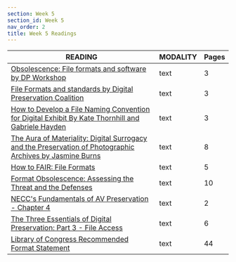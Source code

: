 ```yaml
---
section: Week 5
section_id: Week 5
nav_order: 2
title: Week 5 Readings
---
```


| READING                                                                                                                                                    | MODALITY | Pages |
| ---------------------------------------------------------------------------------------------------------------------------------------------------------- | -------- | ----- |
| [Obsolescence: File formats and software by DP Workshop](https://www.dpworkshop.org/dpm-eng/oldmedia/obsolescence1.html)                                    | text     | 3     |
| [File Formats and standards by Digital Preservation Coalition](https://www.dpconline.org/handbook/technical-solutions-and-tools/file-formats-and-standards) | text     | 3     |
| [How to Develop a File Naming Convention for Digital Exhibit By Kate Thornhill and Gabriele Hayden](https://scholarsbank.uoregon.edu/xmlui/bitstream/handle/1794/26325/How_to_Develop_File_Naming_Convention_for_Digital_Exhibit.pdf?sequence=10)                                                          | text     | 3     |
| [The Aura of Materiality: Digital Surrogacy and the Preservation of Photographic Archives by Jasmine Burns](https://www.journals.uchicago.edu/doi/full/10.1086/691368)                                                  | text     | 8     |
| [How to FAIR: File Formats](https://howtofair.dk/how-to-fair/file-formats/)                                                                                 | text     | 5     |
| [Format Obsolescence: Assessing the Threat and the Defenses](https://web.stanford.edu/group/lockss/resources/2010-06_Format_Obsolescence.pdf)               | text     | 10    |
| [NECC's Fundamentals of AV Preservation - Chapter 4](https://www.nedcc.org/fundamentals-of-av-preservation-textbook/chapter-4-introduction)                                                                                                                | text     | 2     |
| [The Three Essentials of Digital Preservation: Part 3 - File Access](https://www.sustainableheritagenetwork.org/system/files/atoms/file/The_Three_Essentials_of_Digital_Preservation_Part3_File_Access.pdf)                                                                                         | text     | 6     |
| [Library of Congress Recommended Format Statement](https://www.loc.gov/preservation/resources/rfs/format-pref-summary.html)                                                                                                            | text     | 44    |